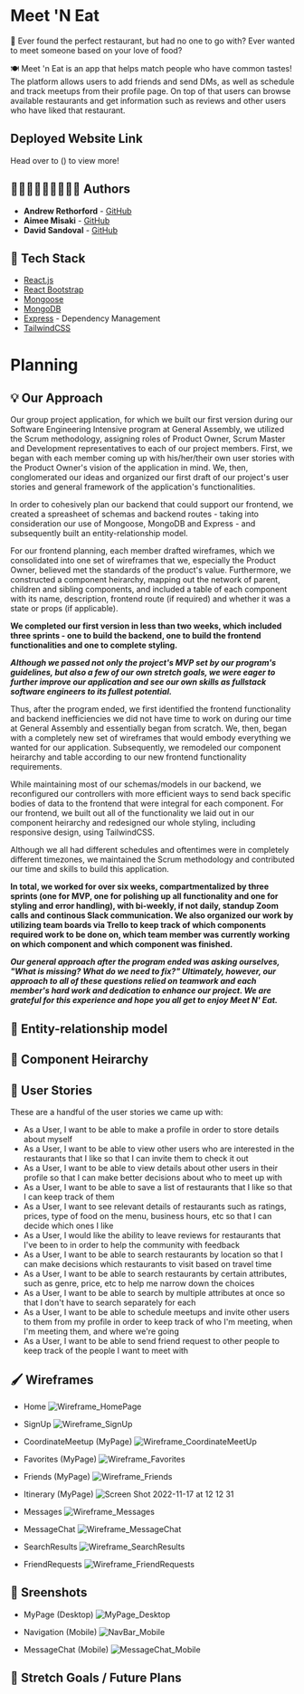 # Meet 'N Eat

🤔 Ever found the perfect restaurant, but had no one to go with? Ever wanted to meet someone based on your love of food? 

🍽 Meet 'n Eat is an app that helps match people who have common tastes! The platform allows users to add friends and send DMs, as well as schedule and track meetups from their profile page. On top of that users can browse available restaurants and get information such as reviews and other users who have liked that restaurant.

## Deployed Website Link

Head over to () to view more!

## 🧑🏼‍💻👩🏻‍💻🧑🏻‍💻 Authors

* **Andrew Rethorford** - [GitHub](https://github.com/andrewretherford)
* **Aimee Misaki** - [GitHub](https://github.com/aimeemisaki)
* **David Sandoval** - [GitHub](https://github.com/DavidJoao)


## 🧰 Tech Stack
* [React.js](https://reactjs.org/)
* [React Bootstrap](https://react-bootstrap.github.io/)
* [Mongoose](https://mongoosejs.com/)
* [MongoDB](https://www.mongodb.com/)
* [Express](https://expressjs.com/) - Dependency Management
* [TailwindCSS](https://tailwindcss.com/)


# Planning 

## 💡 Our Approach

Our group project application, for which we built our first version during our Software Engineering Intensive program at General Assembly, we utilized the Scrum methodology, assigning roles of Product Owner, Scrum Master and Development representatives to each of our project members. First, we began with each member coming up with his/her/their own user stories with the Product Owner's vision of the application in mind. We, then, conglomerated our ideas and organized our first draft of our project's user stories and general framework of the application's functionalities. 

In order to cohesively plan our backend that could support our frontend, we created a spreasheet of schemas and backend routes - taking into consideration our use of Mongoose, MongoDB and Express - and subsequently built an entity-relationship model. 

For our frontend planning, each member drafted wireframes, which we consolidated into one set of wireframes that we, especially the Product Owner, believed met the standards of the product's value. Furthermore, we constructed a component heirarchy, mapping out the network of parent, children and sibling components, and included a table of each component with its name, description, frontend route (if required) and whether it was a state or props (if applicable).

**We completed our first version in less than two weeks, which included three sprints - one to build the backend, one to build the frontend functionalities and one to complete styling.**

**_Although we passed not only the project's MVP set by our program's guidelines, but also a few of our own stretch goals, we were eager to further improve our application and see our own skills as fullstack software engineers to its fullest potential._**

Thus, after the program ended, we first identified the frontend functionality and backend inefficiencies we did not have time to work on during our time at General Assembly and essentially began from scratch. We, then, began with a completely new set of wireframes that would embody everything we wanted for our application. Subsequently, we remodeled our component heirarchy and table according to our new frontend functionality requirements.  

While maintaining most of our schemas/models in our backend, we reconfigured our controllers with more efficient ways to send back specific bodies of data to the frontend that were integral for each component. For our frontend, we built out all of the functionality we laid out in our component heirarchy and redesigned our whole styling, including responsive design, using TailwindCSS. 

Although we all had different schedules and oftentimes were in completely different timezones, we maintained the Scrum methodology and contributed our time and skills to build this application.

**In total, we worked for over six weeks, compartmentalized by three sprints (one for MVP, one for polishing up all functionality and one for styling and error handling), with bi-weekly, if not daily, standup Zoom calls and continous Slack communication. We also organized our work by utilizing team boards via Trello to keep track of which components required work to be done on, which team member was currently working on which component and which component was finished.**

**_Our general approach after the program ended was asking ourselves, "What is missing? What do we need to fix?" Ultimately, however, our approach to all of these questions relied on teamwork and each member's hard work and dedication to enhance our project. We are grateful for this experience and hope you all get to enjoy Meet N' Eat._**

## 🧩 Entity-relationship model

## 🔎 Component Heirarchy 


## 📝 User Stories

These are a handful of the user stories we came up with:

 - As a User, I want to be able to make a profile in order to store details about myself																
 - As a User, I want to be able to view other users who are interested in the restaurants that I like so that I can invite them to check it out				
 - As a User, I want to be able to view details about other users in their profile so that I can make better decisions about who to meet up with																
 - As a User, I want to be able to save a list of restaurants that I like so that I can keep track of them																
 - As a User, I want to see relevant details of restaurants such as ratings, prices, type of food on the menu, business hours, etc so that I can decide which ones I like																
 - As a User, I would like the ability to leave reviews for restaurants that I've been to in order to help the community with feedback																
 - As a User, I want to be able to search restaurants by location so that I can make decisions which restaurants to visit based on travel time																
 - As a User, I want to be able to search restaurants by certain attributes, such as genre, price, etc to help me narrow down the choices																
 - As a User, I want to be able to search by multiple attributes at once so that I don't have to search separately for each	
 - As a User, I want to be able to schedule meetups and invite other users to them from my profile in order to keep track of who I'm meeting, when I'm meeting them, and where we're going		
 - As a User, I want to be able to send friend request to other people to keep track of the people I want to meet with

## 🖌 Wireframes
* Home
![Wireframe_HomePage](https://user-images.githubusercontent.com/93743792/202348449-3619ed28-e3f8-4f62-b27e-6fcc70cab1c0.png)

* SignUp
![Wireframe_SignUp](https://user-images.githubusercontent.com/93743792/202348045-23c52884-238f-498f-a519-a6440bb6f010.png)

* CoordinateMeetup (MyPage)
![Wireframe_CoordinateMeetUp](https://user-images.githubusercontent.com/93743792/202348125-8122a11f-e7b1-4169-a8ef-cf385cc781ec.png)

* Favorites (MyPage)
![Wireframe_Favorites](https://user-images.githubusercontent.com/93743792/202348136-41ffd50d-d26d-4353-a18d-93c5c8aa0f7d.png)

* Friends (MyPage) 
![Wireframe_Friends](https://user-images.githubusercontent.com/93743792/202348179-1bb13a5a-d621-4bd2-99d3-c33c0719649b.png)

* Itinerary (MyPage)
![Screen Shot 2022-11-17 at 12 12 31](https://user-images.githubusercontent.com/93743792/202348193-528d2d0e-f158-498d-959c-4412c2df992c.png)

* Messages
![Wireframe_Messages](https://user-images.githubusercontent.com/93743792/202348253-a85806c1-f354-4768-afa9-e1b4006d3426.png)

* MessageChat
![Wireframe_MessageChat](https://user-images.githubusercontent.com/93743792/202348277-87598605-8bf9-4d22-8a7d-dc49c67698bc.png)

* SearchResults
![Wireframe_SearchResults](https://user-images.githubusercontent.com/93743792/202348293-d037cc09-fa42-4497-bd79-538188358e66.png)

* FriendRequests
![Wireframe_FriendRequests](https://user-images.githubusercontent.com/93743792/202348320-66bed14a-6a27-4d62-a40c-2fe2e9d912bc.png)


## 👀 Sreenshots
* MyPage (Desktop)
![MyPage_Desktop](https://user-images.githubusercontent.com/93743792/202349587-633180dd-dacc-4be5-a73a-2712ca95b8fe.png)

* Navigation (Mobile)
![NavBar_Mobile](https://user-images.githubusercontent.com/93743792/202349597-8b7fc9fa-e5c0-4cca-9a56-cebd4816ea5e.png)

* MessageChat (Mobile)
![MessageChat_Mobile](https://user-images.githubusercontent.com/93743792/202349608-ecb51641-9a43-4b3f-878c-086dd7abb100.png)


## 🏃 Stretch Goals / Future Plans


